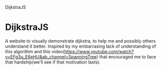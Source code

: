 DijkstraJS

# DijkstraJS
A website to visually demonstrate dijkstra, to help me and possibly others understand it better.
Inspired by my embarrasing lack of understanding of this algorithm and this video(https://www.youtube.com/watch?v=EFg3u_E6eHU&ab_channel=SpanningTree) that encouraged me to face that hardship(we'll see if that motivation lasts).
